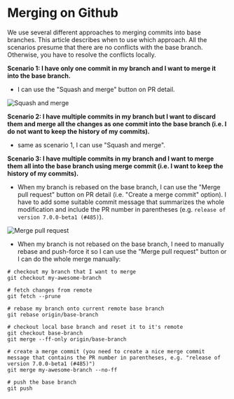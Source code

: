 # Merging on Github

We use several different approaches to merging commits into base branches. This article describes when to use which approach.
All the scenarios presume that there are no conflicts with the base branch. Otherwise, you have to resolve the conflicts locally.

**Scenario 1: I have only one commit in my branch and I want to merge it into the base branch.**
- I can use the "Squash and merge" button on PR detail.

![Squash and merge](./img/github-squash-and-merge.png)

**Scenario 2: I have multiple commits in my branch but I want to discard them and merge all the changes as one commit into the base branch (i.e. I do not want to keep the history of my commits).**
- same as scenario 1, I can use "Squash and merge".

**Scenario 3: I have multiple commits in my branch and I want to merge them all into the base branch using merge commit (i.e. I want to keep the history of my commits).**
- When my branch is rebased on the base branch, I can use the "Merge pull request" button on PR detail (i.e. "Create a merge commit" option).
I have to add some suitable commit message that summarizes the whole modification and include the PR number in parentheses (e.g. `release of version 7.0.0-beta1 (#485)`).

![Merge pull request](./img/github-merge-pull-request.png)

- When my branch is not rebased on the base branch, I need to manually rebase and push-force it so I can use the "Merge pull request" button
or I can do the whole merge manually:
```
# checkout my branch that I want to merge
git checkout my-awesome-branch

# fetch changes from remote
git fetch --prune

# rebase my branch onto current remote base branch
git rebase origin/base-branch

# checkout local base branch and reset it to it's remote
git checkout base-branch
git merge --ff-only origin/base-branch

# create a merge commit (you need to create a nice merge commit message that contains the PR number in parentheses, e.g. "release of version 7.0.0-beta1 (#485)")
git merge my-awesome-branch --no-ff

# push the base branch
git push
```
